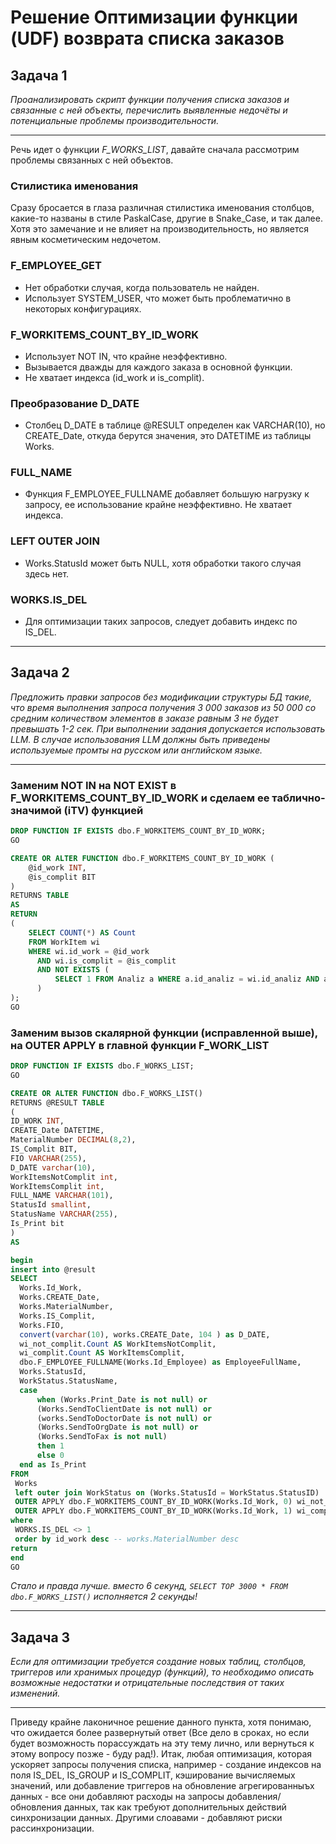 # Решение Оптимизации функции (UDF) возврата списка заказов

## Задача 1
_Проанализировать скрипт функции получения списка заказов и связанные с ней объекты, перечислить выявленные недочёты и потенциальные проблемы производительности._

---
Речь идет о функции _F_WORKS_LIST_, давайте сначала рассмотрим проблемы связанных с ней объектов.

### Стилистика именования
Сразу бросается в глаза различная стилистика именования столбцов, какие-то названы в стиле PaskalCase, другие в Snake_Case, и так далее. Хотя это замечание и не влияет на производительность, но является явным косметическим недочетом.

### F_EMPLOYEE_GET
- Нет обработки случая, когда пользователь не найден.
- Использует SYSTEM_USER, что может быть проблематично в некоторых конфигурациях.

### F_WORKITEMS_COUNT_BY_ID_WORK
- Использует NOT IN, что крайне неэффективно.
- Вызывается дважды для каждого заказа в основной функции.
- Не хватает индекса (id_work и is_complit).

### Преобразование D_DATE
- Столбец D_DATE в таблице @RESULT определен как VARCHAR(10), но CREATE_Date, откуда берутся значения, это DATETIME из таблицы Works.

### FULL_NAME
- Функция F_EMPLOYEE_FULLNAME добавляет большую нагрузку к запросу, ее использование крайне неэффективно. Не хватает индекса.

### LEFT OUTER JOIN
- Works.StatusId может быть NULL, хотя обработки такого случая здесь нет.

### WORKS.IS_DEL
- Для оптимизации таких запросов, следует добавить индекс по IS_DEL.

---
## Задача 2
_Предложить правки запросов без модификации структуры БД такие, что время выполнения запроса получения 3 000 заказов из 50 000 со средним количеством элементов в заказе равным 3 не будет превышать 1-2 сек. При выполнении задания допускается использовать LLM. В случае использования LLM должны быть приведены используемые промты на русском или английском языке._

---

### Заменим NOT IN на NOT EXIST в F_WORKITEMS_COUNT_BY_ID_WORK и сделаем ее таблично-значимой (iTV) функцией
```sql
DROP FUNCTION IF EXISTS dbo.F_WORKITEMS_COUNT_BY_ID_WORK;
GO

CREATE OR ALTER FUNCTION dbo.F_WORKITEMS_COUNT_BY_ID_WORK (
	@id_work INT,
	@is_complit BIT
)
RETURNS TABLE
AS
RETURN
(
	SELECT COUNT(*) AS Count
	FROM WorkItem wi
	WHERE wi.id_work = @id_work
	  AND wi.is_complit = @is_complit
	  AND NOT EXISTS (
		  SELECT 1 FROM Analiz a WHERE a.id_analiz = wi.id_analiz AND a.is_group = 1
	  )
);
GO
```

### Заменим вызов скалярной функции (исправленной выше), на OUTER APPLY в главной функции F_WORK_LIST
```sql
DROP FUNCTION IF EXISTS dbo.F_WORKS_LIST;
GO

CREATE OR ALTER FUNCTION dbo.F_WORKS_LIST()
RETURNS @RESULT TABLE
(
ID_WORK INT,
CREATE_Date DATETIME,
MaterialNumber DECIMAL(8,2),
IS_Complit BIT,
FIO VARCHAR(255),
D_DATE varchar(10),
WorkItemsNotComplit int,
WorkItemsComplit int,
FULL_NAME VARCHAR(101),
StatusId smallint,
StatusName VARCHAR(255),
Is_Print bit
)
AS

begin
insert into @result
SELECT
  Works.Id_Work,
  Works.CREATE_Date,
  Works.MaterialNumber,
  Works.IS_Complit,
  Works.FIO,
  convert(varchar(10), works.CREATE_Date, 104 ) as D_DATE,
  wi_not_complit.Count AS WorkItemsNotComplit,
  wi_complit.Count AS WorkItemsComplit,
  dbo.F_EMPLOYEE_FULLNAME(Works.Id_Employee) as EmployeeFullName,
  Works.StatusId,
  WorkStatus.StatusName,
  case
      when (Works.Print_Date is not null) or
      (Works.SendToClientDate is not null) or
      (works.SendToDoctorDate is not null) or
      (Works.SendToOrgDate is not null) or
      (Works.SendToFax is not null)
      then 1
      else 0
  end as Is_Print  
FROM
 Works
 left outer join WorkStatus on (Works.StatusId = WorkStatus.StatusID)
 OUTER APPLY dbo.F_WORKITEMS_COUNT_BY_ID_WORK(Works.Id_Work, 0) wi_not_complit
 OUTER APPLY dbo.F_WORKITEMS_COUNT_BY_ID_WORK(Works.Id_Work, 1) wi_complit
where
 WORKS.IS_DEL <> 1
 order by id_work desc -- works.MaterialNumber desc
return
end
GO
```

_Стало и правда лучше. вместо 6 секунд, `SELECT TOP 3000 * FROM dbo.F_WORKS_LIST()` исполняется 2 секунды!_

---

## Задача 3

_Если для оптимизации требуется создание новых таблиц, столбцов, триггеров или хранимых процедур (функций), то необходимо описать возможные недостатки и отрицательные последствия от таких изменений._

---

Приведу крайне лаконичное решение данного пункта, хотя понимаю, что ожидается более развернутый ответ (Все дело в сроках, но если будет возможность порассуждать на эту тему лично, или вернуться к этому вопросу позже - буду рад!). Итак,  любая оптимизация, которая ускоряет запросы получения списка, например - создание индексов на поля IS_DEL, IS_GROUP и IS_COMPLIT, кэширование вычисляемых значений, или добавление триггеров на обновление агрегированныъх данных - все они добавляют расходы на запросы добавления/обновления данных, так как требуют дополнительных действий синхронизации данных. Другими слоавами - добавляют риски рассинхронизации.




